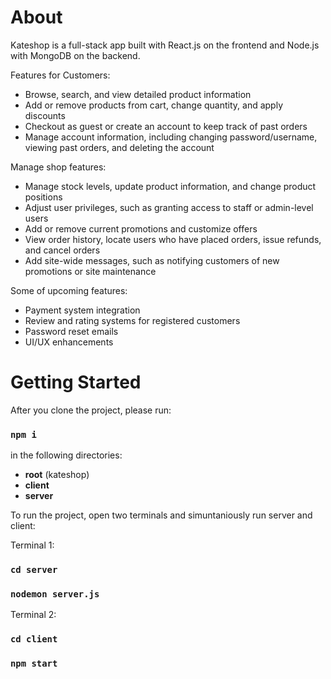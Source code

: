 # About

Kateshop is a full-stack app built with React.js on the frontend and Node.js with MongoDB on the backend.

Features for Customers:

* Browse, search, and view detailed product information
* Add or remove products from cart, change quantity, and apply discounts
* Checkout as guest or create an account to keep track of past orders
* Manage account information, including changing password/username, viewing past orders, and deleting the account

Manage shop features:

* Manage stock levels, update product information, and change product positions
* Adjust user privileges, such as granting access to staff or admin-level users
* Add or remove current promotions and customize offers
* View order history, locate users who have placed orders, issue refunds, and cancel orders
* Add site-wide messages, such as notifying customers of new promotions or site maintenance

Some of upcoming features:
* Payment system integration
* Review and rating systems for registered customers
* Password reset emails
* UI/UX enhancements


# Getting Started 

After you clone the project, please run: 
### `npm i` 
in the following directories:

* **root** (kateshop)
* **client**
* **server**

To run the project, open two terminals and simuntaniously run server and client:

Terminal 1:
### `cd server` 
### `nodemon server.js` 

Terminal 2:
### `cd client` 
### `npm start` 



